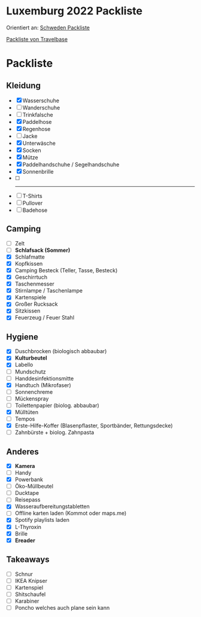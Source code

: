 Luxemburg 2022 Packliste
========================
Orientiert an: 
[Schweden Packliste](..%2F..%2F2Areas%2FPrivateVault%2FPrivateVault%2F4Archive%2FKnuTripSchweden%2FSchweden%20Packliste.md)

[Packliste von Travelbase](../../attachments/Packliste-2.pdf)

# Packliste

## Kleidung
- [x] Wasserschuhe
- [ ] Wanderschuhe
- [ ] Trinkfalsche
- [x] Paddelhose
- [x] Regenhose
- [ ] Jacke
- [x] Unterwäsche
- [x] Socken
- [x] Mütze
- [x] Paddelhandschuhe / Segelhandschuhe
- [x] Sonnenbrille
- [ ] ---------
- [ ] T-Shirts
- [ ] Pullover
- [ ] Badehose

## Camping 
- [ ] Zelt
- [ ] **Schlafsack (Sommer)**
- [x] Schlafmatte
- [x] Kopfkissen 
- [x] Camping Besteck (Teller, Tasse, Besteck) 
- [x] Geschirrtuch
- [x] Taschenmesser
- [x] Stirnlampe / Taschenlampe
- [x] Kartenspiele
- [x] Großer Rucksack
- [x] Sitzkissen 
- [x] Feuerzeug / Feuer Stahl 

## Hygiene 
- [x] Duschbrocken (biologisch abbaubar)
- [x] **Kulturbeutel**
- [x] Labello
- [ ] Mundschutz
- [ ] Handdesinfektionsmitte
- [x] Handtuch (Mikrofaser)
- [ ] Sonnenchreme
- [ ] Mückenspray
- [ ] Toilettenpapier (biolog. abbaubar)
- [x] Mülltüten
- [ ] Tempos
- [x] Erste-Hilfe-Koffer (Blasenpflaster, Sportbänder, Rettungsdecke)
- [ ] Zahnbürste + biolog. Zahnpasta

## Anderes
- [x] **Kamera**
- [ ] Handy
- [x] Powerbank
- [ ] Öko-Müllbeutel
- [ ] Ducktape
- [ ] Reisepass 
- [x] Wasseraufbereitungstabletten
- [ ] Offline karten laden (Kommot oder maps.me)
- [x] Spotify playlists laden
- [x] L-Thyroxin
- [x] Brille
- [x] **Ereader**

## Takeaways
- [ ] Schnur
- [ ] IKEA Knipser
- [ ] Kartenspiel
- [ ] Shitschaufel
- [ ] Karabiner
- [ ] Poncho welches auch plane sein kann 